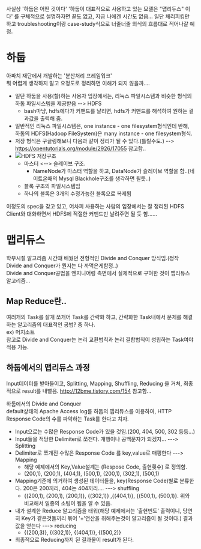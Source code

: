 사실상 '하둡은 어떤 것이다'
'하둡이 대표적으로 사용하고 있는 모델은 "맵리듀스" 이다' 를 구체적으로 설명하자면 끝도 없고, 지금 나에겐 시간도 없음...
일단 체리피킹만 하고 troubleshooting이랑 case-study식으로 너줄너줄 의식의 흐름대로 적어나갈 예정.



# 하둡
아파치 재단에서 개발하는 '분산처리 프레임워크'  
뭐 어렵게 생각하지 말고 요정도로 정리하면 이해가 되지 않을까....
- 일단 하둡을 사용(할)하는 사용자 입장에서는, 리눅스 파일시스템과 비슷한 형식의 하둡 파일시스템을 제공받음 --> HDFS
  - bash마냥, hdfs에다가 커맨드를 날리면, hdfs가 커맨드를 해석하여 원하는 결과값을 출력해 줌.
- 일반적인 리눅스 파일시스템은, one instance - one filesystem형식인데 반해, 하둡의 HDFS(Hadoop FileSystem)은
  many instance - one filesystem형식.
- 저장 형식은 구글링해보니 다음과 같이 정리가 될 수 있다.(틀릴수도.) --> https://opentutorials.org/module/2926/17055 참고함..  
- ![HDFS 저장구조](https://zaksal58.github.io/Machine%20Learning/Image/6496.png)
  - 마스터 <--> 슬레이브 구조.
    - NameNode가 마스터 역할을 하고, DataNode가 슬레이브 역할을 함..(네이트온때의 Mysql Blackhole구조를 생각하면 될듯..)
  - 블록 구조의 파일시스템임
  - 하나의 블록은 3개의 수정가능한 블록으로 복제됨

이정도의 spec을 갖고 있고, 어차피 사용하는 사람의 입장에서는
잘 정리된 HDFS Client와 대화하면서 HDFS에 적절한 커맨드만 날려주면 될 듯 함......


# 맵리듀스
학부시절 알고리즘 시간떄 배웠던 전형적인 Divide and Conquer 방식임.(정작 Divide and Conquer가 뭔지는 다 까먹은게함정..)  
Divide and Conquer공법을 엔지니어링 측면에서 실제적으로 구혀한 것이 맵리듀스 알고리즘...

## Map Reduce란..
여러개의 Task를 잘개 쪼개어 Task를 간략화 하고, 간략화한 Task내에서 문제를 해결하는 알고리즘의 대표적인 공법? 중 하나.  
ex) 머지소트  
참고로 Divide and Conquer는 논리 교환법칙과 논리 결합법칙이 성립하는 Task여야 적용 가능.  

## 하둡에서의 맵리듀스 과정
Input데이터를 받아들이고, Splitting, Mapping, Shuffling, Reducing 을 거쳐, 최종적으로 result를 내뱉음.
http://12bme.tistory.com/154 참고함...

하둡에서의 Divide and Conquer  
default상태의 Apache Access log를 하둡의 맵리듀스를 이용하여, HTTP Response Code의 수를 파악하는 Task를 한다고 치자.  
- Input으로는 수많은 Response Code가 있을 것임.(200, 404, 500, 302 등등...)
- Input들을 적당한 Delimiter로 쪼갠다. 개행이나 공백문자가 되겠지... ---> Splitting
- Delimiter로 쪼개진 수많은 Response Code 를 key,value로 매핑한다 ---> Mapping
  - 해당 예제에서의 Key,Value설계는 (Respose Code, 출현횟수) 로 정의함.
  - (200,1), (200,1), (404,1), (500,1), (200,1), (302,1), (500,1)
- Mapping기준에 의거하여 생성된 데이터들을, key(Response Code)별로 분류한다. 200은 200끼리, 404는 404끼리.... ---> shuffling
  - {(200,1), (200,1), (200,1)}, {(302,1)} ,{(404,1)}, {(500,1), (500,1)}. 위와 비교해서 일종의 소팅이 됨을 알 수 있음.
- 내가 설계한 Reduce 알고리즘을 태워(해당 예제에서는 '출현빈도' 출력이니, 당연히 Key가 같은것들끼리 묶어 '+'연산을 취해주는것이 알고리즘이 될 것이다.) 결과값을 얻는다 ---> reducing
  - {(200,3)}, {(302,1)}, {(404,1)}, {(500,2)}
- 최종적으로 Reducing까지 된 결과물이 result가 된다.
 




